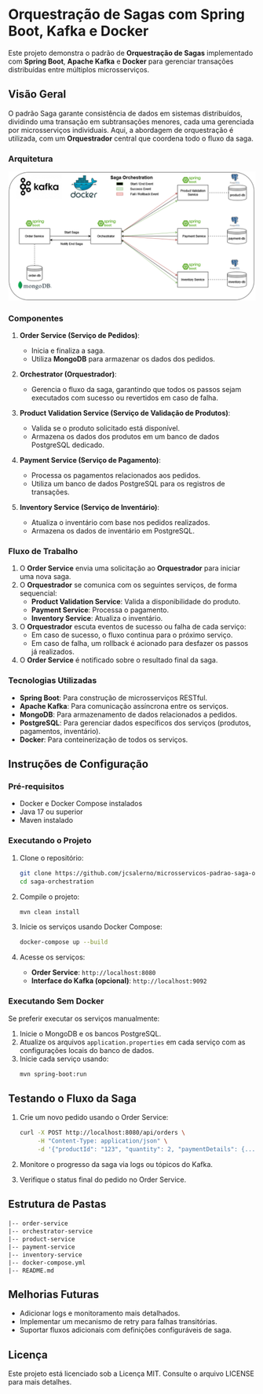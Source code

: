 # Orquestração de Sagas com Spring Boot, Kafka e Docker

Este projeto demonstra o padrão de **Orquestração de Sagas** implementado com **Spring Boot**, **Apache Kafka** e **Docker** para gerenciar transações distribuídas entre múltiplos microsserviços.

## Visão Geral

O padrão Saga garante consistência de dados em sistemas distribuídos, dividindo uma transação em subtransações menores, cada uma gerenciada por microsserviços individuais. Aqui, a abordagem de orquestração é utilizada, com um **Orquestrador** central que coordena todo o fluxo da saga.

### Arquitetura

![img.png](img.png)

### Componentes

1. **Order Service (Serviço de Pedidos)**:
    - Inicia e finaliza a saga.
    - Utiliza **MongoDB** para armazenar os dados dos pedidos.

2. **Orchestrator (Orquestrador)**:
    - Gerencia o fluxo da saga, garantindo que todos os passos sejam executados com sucesso ou revertidos em caso de falha.

3. **Product Validation Service (Serviço de Validação de Produtos)**:
    - Valida se o produto solicitado está disponível.
    - Armazena os dados dos produtos em um banco de dados PostgreSQL dedicado.

4. **Payment Service (Serviço de Pagamento)**:
    - Processa os pagamentos relacionados aos pedidos.
    - Utiliza um banco de dados PostgreSQL para os registros de transações.

5. **Inventory Service (Serviço de Inventário)**:
    - Atualiza o inventário com base nos pedidos realizados.
    - Armazena os dados de inventário em PostgreSQL.

### Fluxo de Trabalho

1. O **Order Service** envia uma solicitação ao **Orquestrador** para iniciar uma nova saga.
2. O **Orquestrador** se comunica com os seguintes serviços, de forma sequencial:
    - **Product Validation Service**: Valida a disponibilidade do produto.
    - **Payment Service**: Processa o pagamento.
    - **Inventory Service**: Atualiza o inventário.
3. O **Orquestrador** escuta eventos de sucesso ou falha de cada serviço:
    - Em caso de sucesso, o fluxo continua para o próximo serviço.
    - Em caso de falha, um rollback é acionado para desfazer os passos já realizados.
4. O **Order Service** é notificado sobre o resultado final da saga.

### Tecnologias Utilizadas

- **Spring Boot**: Para construção de microsserviços RESTful.
- **Apache Kafka**: Para comunicação assíncrona entre os serviços.
- **MongoDB**: Para armazenamento de dados relacionados a pedidos.
- **PostgreSQL**: Para gerenciar dados específicos dos serviços (produtos, pagamentos, inventário).
- **Docker**: Para conteinerização de todos os serviços.

## Instruções de Configuração

### Pré-requisitos

- Docker e Docker Compose instalados
- Java 17 ou superior
- Maven instalado

### Executando o Projeto

1. Clone o repositório:
   ```bash
   git clone https://github.com/jcsalerno/microsservicos-padrao-saga-orquestrado.git
   cd saga-orchestration
   ```

2. Compile o projeto:
   ```bash
   mvn clean install
   ```

3. Inicie os serviços usando Docker Compose:
   ```bash
   docker-compose up --build
   ```

4. Acesse os serviços:
    - **Order Service**: `http://localhost:8080`
    - **Interface do Kafka (opcional)**: `http://localhost:9092`

### Executando Sem Docker

Se preferir executar os serviços manualmente:
1. Inicie o MongoDB e os bancos PostgreSQL.
2. Atualize os arquivos `application.properties` em cada serviço com as configurações locais do banco de dados.
3. Inicie cada serviço usando:
   ```bash
   mvn spring-boot:run
   ```

## Testando o Fluxo da Saga

1. Crie um novo pedido usando o Order Service:
   ```bash
   curl -X POST http://localhost:8080/api/orders \
        -H "Content-Type: application/json" \
        -d '{"productId": "123", "quantity": 2, "paymentDetails": {...}}'
   ```

2. Monitore o progresso da saga via logs ou tópicos do Kafka.
3. Verifique o status final do pedido no Order Service.

## Estrutura de Pastas

```
|-- order-service
|-- orchestrator-service
|-- product-service
|-- payment-service
|-- inventory-service
|-- docker-compose.yml
|-- README.md
```

## Melhorias Futuras

- Adicionar logs e monitoramento mais detalhados.
- Implementar um mecanismo de retry para falhas transitórias.
- Suportar fluxos adicionais com definições configuráveis de saga.

## Licença

Este projeto está licenciado sob a Licença MIT. Consulte o arquivo LICENSE para mais detalhes.


